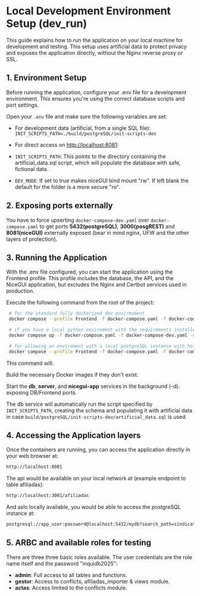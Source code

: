 # Local Development Environment Setup (dev_run)

This guide explains how to run the application on your local machine for development and testing. This setup uses artificial data to protect privacy and exposes the application directly, without the Nginx reverse proxy or SSL.

## 1. Environment Setup

Before running the application, configure your .env file for a development environment. This ensures you're using the correct database scripts and port settings.

Open your  `.env` file and make sure the following variables are set:

* For development data (artificial, from a single SQL file):
`INIT_SCRIPTS_PATH=./build/postgreSQL/init-scripts-dev`

* For direct access on <http://localhost:8081>:

* `INIT_SCRIPTS_PATH`: This points to the directory containing the artificial_data.sql script, which will populate the database with safe, fictional data.

* `DEV_MODE`: If set to true makes niceGUI bind mount "rw". If left blank the default for the folder is a more secure "ro".

## 2. Exposing ports externally

You have to force upserting `docker-compose-dev.yaml` over `docker-compose.yaml` to get ports **5432(postgreSQL)**, **3000(posgREST)** and **8081(niceGUI)** externally exposed (bear in mind nginx, UFW and the other layers of protection).

## 3. Running the Application

With the .env file configured, you can start the application using the Frontend profile. This profile includes the database, the API, and the NiceGUI application, but excludes the Nginx and Certbot services used in production.

Execute the following command from the root of the project:

```bash
 # for the standard fully dockerized dev envirmoment
 docker compose --profile Frontend -f docker-compose.yaml -f docker-compose-dev.yaml up -d

 # if you have a local python enviroment with the requirements installed you could run the frontend directly from source
 docker compose up -f docker-compose.yaml -f docker-compose-dev.yaml -d && python build/niceGUI/main.py

 # for allowing an enviroment with a local postgreSQL instance with hot reload and monitor logs
 docker compose --profile Frontend -f docker-compose.yaml -f docker-compose-dev.yaml  up  -d --renew-anon-volumes && docker logs --follow tenantsunion-db-1
```

This command will:

Build the necessary Docker images if they don't exist.

Start the **db**, **server**, and **nicegui-app** services in the background (-d). exposing DB/Frontend ports.

The db service will automatically run the script specified by  `INIT_SCRIPTS_PATH`, creating the schema and populating it with artificial data in case `build/postgreSQL/init-scripts-dev/artificial_data.sql` is used.

## 4. Accessing the Application layers

Once the containers are running, you can access the application directly in your web browser at:

```bash
http://localhost:8081
```

The api would be available on your local network at (example endpoint to table afiliadas):

```bash
http://localhost:3001/afiliadas
```

And aslo locally available, you would be able to access the postgreSQL instance at:

```bash
postgresql://app_user:password@localhost:5432/mydb?search_path=sindicato_inq
```

## 5. ARBC and available roles for testing

There are three three basic roles available. The user credentials are the role name itself and the password "inquidb2025":

* **admin**: Full access to all tables and functions.
* **gestor**: Access to conflicts, afiliadas_importer & views module.
* **actas**: Access limited to the conflicts module.
